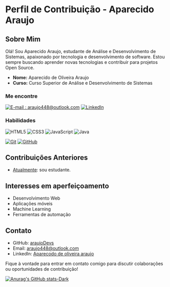 # Perfil de Contribuição - Aparecido Araujo

## Sobre Mim
Olá! Sou Aparecido Araujo, estudante de Análise e Desenvolvimento de Sistemas, apaixonado por tecnologia e desenvolvimento de software. Estou sempre buscando aprender novas tecnologias e contribuir para projetos Open Source.

- **Nome:** Aparecido de Oliveira Araujo
- **Curso:** Curso  Superior de Análise e Desenvolvimento de Sistemas

### Me encontre

[![E-mail : araujo448@outlook.com](https://img.shields.io/badge/-Email-000?style=for-the-badge&logo=microsoft-outlook&logoColor=E94D5F)](araujo448@outlook.com)
[![LinkedIn](https://img.shields.io/badge/-LinkedIn-000?style=for-the-badge&logo=linkedin&logoColor=30A3DC)](linkedin.com/in/aparecidoaraujodevs)


### Habilidades


![HTML5](https://img.shields.io/badge/HTML-000?style=for-the-badge&logo=html5&logoColor=30A3DC)
![CSS3](https://img.shields.io/badge/CSS3-000?style=for-the-badge&logo=css3&logoColor=E94D5F)
![JavaScript](https://img.shields.io/badge/JavaScript-000?style=for-the-badge&logo=javascript&logoColor=30A3DC)
![Java](https://img.shields.io/badge/Java-000?style=for-the-badge&logo=java&logoColor=30A3DC)


[![Git](https://img.shields.io/badge/Git-000?style=for-the-badge&logo=git&logoColor=E94D5F)]()
[![GitHub](https://img.shields.io/badge/GitHub-000?style=for-the-badge&logo=github&logoColor=30A3DC)]()

## Contribuições Anteriores
- [Atualmente](link): sou estudante.

## Interesses em aperfeiçoamento 
- Desenvolvimento Web
- Aplicações móveis
- Machine Learning
- Ferramentas de automação

## Contato
- GitHub: [araujoDevs](https://github.com/araujoDevslink)
- Email: araujo448@outlook.com
- LinkedIn: [Aparecodo de oliveira araujo](linkedin.com/in/aparecidoaraujodevs)

Fique à vontade para entrar em contato comigo para discutir colaborações ou oportunidades de contribuição!

[![Anurag's GitHub stats-Dark](https://github-readme-stats.vercel.app/api?username=anuraghazra&show_icons=true&theme=dark#gh-dark-mode-only)](https://github.com/anuraghazra/github-readme-stats#gh-dark-mode-only)


